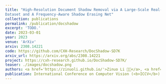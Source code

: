 ```yaml
---
title: "High-Resolution Document Shadow Removal via A Large-Scale Real-World
Dataset and A Frequency-Aware Shadow Erasing Net"
collection: publications
permalink: /publication/docshadow
excerpt: 'TODO.'
date: 2023-03-01
year: 2023
venue: 'ArXiv'
arxiv: 2308.14221
code: https://github.com/CXH-Research/DocShadow-SD7K
arxiv_url: https://arxiv.org/abs/2308.14221
project: https://cxh-research.github.io/DocShadow-SD7K/
teaser: ./images/docshadow.png
authors: <a href='https://zinuoli.github.io/'>Zinuo Li 🧑‍💻</a>, <a href='https://cxh.netlify.app/'>Xuhang Chen 🧑‍💻</a>, <a href="http://www.cis.umac.mo/~cmpun/">Chi-Man Pun 📮</a>, <b>Xiaodong Cun 📮</b>
publication: International Conference on Computer Vision (<b>ICCV</b>)
---
```


<!-- This paper is about the number 3. The number 4 is left for future work. -->

<!-- [Download paper here](http://academicpages.github.io/files/paper3.pdf) -->
